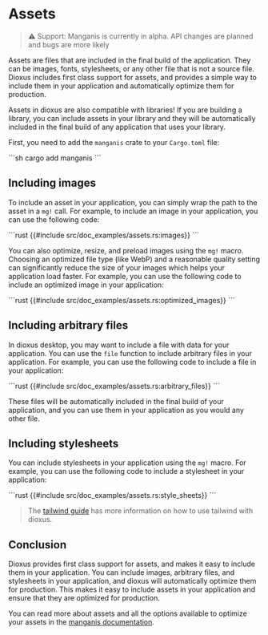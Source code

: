# Assets

> ⚠️ Support: Manganis is currently in alpha. API changes are planned and bugs are more likely

Assets are files that are included in the final build of the application. They can be images, fonts, stylesheets, or any other file that is not a source file. Dioxus includes first class support for assets, and provides a simple way to include them in your application and automatically optimize them for production.

Assets in dioxus are also compatible with libraries! If you are building a library, you can include assets in your library and they will be automatically included in the final build of any application that uses your library.

First, you need to add the `manganis` crate to your `Cargo.toml` file:

\```sh
cargo add manganis
\```

## Including images

To include an asset in your application, you can simply wrap the path to the asset in a `mg!` call. For example, to include an image in your application, you can use the following code:

\```rust
{{#include src/doc_examples/assets.rs:images}}
\```

You can also optimize, resize, and preload images using the `mg!` macro. Choosing an optimized file type (like WebP) and a reasonable quality setting can significantly reduce the size of your images which helps your application load faster. For example, you can use the following code to include an optimized image in your application:

\```rust
{{#include src/doc_examples/assets.rs:optimized_images}}
\```

## Including arbitrary files

In dioxus desktop, you may want to include a file with data for your application. You can use the `file` function to include arbitrary files in your application. For example, you can use the following code to include a file in your application:

\```rust
{{#include src/doc_examples/assets.rs:arbitrary_files}}
\```

These files will be automatically included in the final build of your application, and you can use them in your application as you would any other file.

## Including stylesheets

You can include stylesheets in your application using the `mg!` macro. For example, you can use the following code to include a stylesheet in your application:

\```rust
{{#include src/doc_examples/assets.rs:style_sheets}}
\```

> The [tailwind guide](../cookbook/tailwind.md) has more information on how to use tailwind with dioxus.

## Conclusion

Dioxus provides first class support for assets, and makes it easy to include them in your application. You can include images, arbitrary files, and stylesheets in your application, and dioxus will automatically optimize them for production. This makes it easy to include assets in your application and ensure that they are optimized for production.

You can read more about assets and all the options available to optimize your assets in the [manganis documentation](https://docs.rs/manganis/0.2.2/manganis/).
